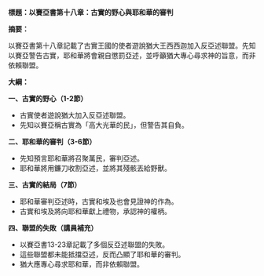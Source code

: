 **標題：以賽亞書第十八章：古實的野心與耶和華的審判**

**摘要：**

以賽亞書第十八章記載了古實王國的使者遊說猶大王西西迦加入反亞述聯盟。先知以賽亞警告古實，耶和華將會親自懲罰亞述，並呼籲猶大專心尋求神的旨意，而非依賴聯盟。

**大綱：**

**一、古實的野心（1-2節）**
* 古實使者遊說猶大加入反亞述聯盟。
* 先知以賽亞稱古實為「高大光華的民」，但警告其自負。

**二、耶和華的審判（3-6節）**
* 先知預言耶和華將召聚萬民，審判亞述。
* 耶和華將用鐮刀收割亞述，並將其殘骸丟給野獸。

**三、古實的結局（7節）**
* 耶和華審判亞述時，古實和埃及也會見證神的作為。
* 古實和埃及將向耶和華獻上禮物，承認神的權柄。

**四、聯盟的失敗（講員補充）**
* 以賽亞書13-23章記載了多個反亞述聯盟的失敗。
* 這些聯盟都未能抵擋亞述，反而凸顯了耶和華的審判。
* 猶大應專心尋求耶和華，而非依賴聯盟。